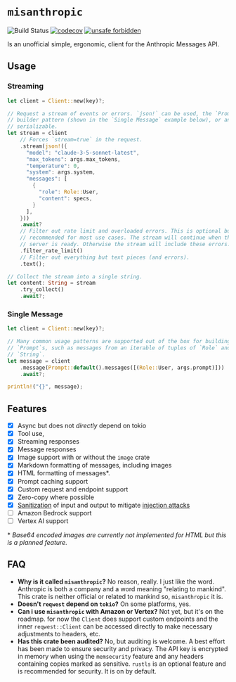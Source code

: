 # `misanthropic`

![Build Status](https://github.com/mdegans/misanthropic/actions/workflows/tests.yaml/badge.svg)
[![codecov](https://codecov.io/gh/mdegans/misanthropic/branch/main/graph/badge.svg)](https://codecov.io/gh/mdegans/misanthropic)
[![unsafe forbidden](https://img.shields.io/badge/unsafe-forbidden-success.svg)](https://github.com/rust-secure-code/safety-dance/)

Is an unofficial simple, ergonomic, client for the Anthropic Messages API.

## Usage

### Streaming

```rust
let client = Client::new(key)?;

// Request a stream of events or errors. `json!` can be used, the `Prompt`
// builder pattern (shown in the `Single Message` example below), or anything
// serializable.
let stream = client
    // Forces `stream=true` in the request.
    .stream(json!({
      "model": "claude-3-5-sonnet-latest",
      "max_tokens": args.max_tokens,
      "temperature": 0,
      "system": args.system,
      "messages": [
        {
          "role": Role::User,
          "content": specs,
        }
      ],
    }))
    .await?
    // Filter out rate limit and overloaded errors. This is optional but
    // recommended for most use cases. The stream will continue when the
    // server is ready. Otherwise the stream will include these errors.
    .filter_rate_limit()
    // Filter out everything but text pieces (and errors).
    .text();

// Collect the stream into a single string.
let content: String = stream
    .try_collect()
    .await?;
```

### Single Message

```rust
let client = Client::new(key)?;

// Many common usage patterns are supported out of the box for building
// `Prompt`s, such as messages from an iterable of tuples of `Role` and
// `String`.
let message = client
    .message(Prompt::default().messages([(Role::User, args.prompt)]))
    .await?;

println!("{}", message);
```

## Features

- [x] Async but does not _directly_ depend on tokio
- [x] Tool use,
- [x] Streaming responses
- [x] Message responses
- [x] Image support with or without the `image` crate
- [x] Markdown formatting of messages, including images
- [x] HTML formatting of messages\*.
- [x] Prompt caching support
- [x] Custom request and endpoint support
- [x] Zero-copy where possible
- [x] [Sanitization](https://crates.io/crates/langsan) of input and output to mitigate [injection attacks](https://arstechnica.com/security/2024/10/ai-chatbots-can-read-and-write-invisible-text-creating-an-ideal-covert-channel/)
- [ ] Amazon Bedrock support
- [ ] Vertex AI support

\* _Base64 encoded images are currently not implemented for HTML but this is a planned feature._

[reqwest]: https://docs.rs/reqwest

## FAQ

- **Why is it called `misanthropic`?** No reason, really. I just like the word.
  Anthropic is both a company and a word meaning "relating to mankind". This
  crate is neither official or related to mankind so, `misanthropic` it is.
- **Doesn't `reqwest` depend on `tokio`?** On some platforms, yes.
- **Can i use `misanthropic` with Amazon or Vertex?** Not yet, but it's on the
  roadmap. for now the `Client` does support custom endpoints and the inner
  `reqwest::Client` can be accessed directly to make necessary adjustments to
  headers, etc.
- **Has this crate been audited?** No, but auditing is welcome. A best effort
  has been made to ensure security and privacy. The API key is encrypted in
  memory when using the `memsecurity` feature and any headers containing copies
  marked as sensitive. `rustls` is an optional feature and is recommended for
  security. It is on by default.
